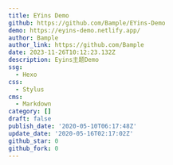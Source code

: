 ```yaml
---
title: EYins Demo
github: https://github.com/Bample/EYins-Demo
demo: https://eyins-demo.netlify.app/
author: Bample
author_link: https://github.com/Bample
date: 2023-11-26T10:12:23.132Z
description: Eyins主题Demo
ssg:
  - Hexo
css:
  - Stylus
cms:
  - Markdown
category: []
draft: false
publish_date: '2020-05-10T06:17:48Z'
update_date: '2020-05-16T02:17:02Z'
github_star: 0
github_fork: 0
---
```

